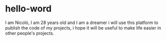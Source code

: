 # hello-word

I am Nicolò, I am 28 years old and I am a dreamer
i will use this platform to publish the code of my projects, i hope it will be useful to make life easier in other people's projects.

